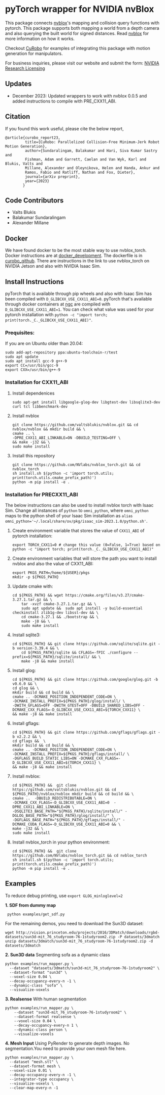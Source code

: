 <!--
Copyright (c) 2023 NVIDIA CORPORATION & AFFILIATES. All rights reserved.

NVIDIA CORPORATION, its affiliates and licensors retain all intellectual
property and proprietary rights in and to this material, related
documentation and any modifications thereto. Any use, reproduction,
disclosure or distribution of this material and related documentation
without an express license agreement from NVIDIA CORPORATION or
its affiliates is strictly prohibited.
-->

# pyTorch wrapper for NVIDIA nvBlox

This package connects [nvblox](https://github.com/nvidia-isaac/nvblox)'s mapping and collision query functions with pytorch. This package 
supports both mapping a world from a depth camera and also querying the built world for 
signed distances. Read [nvblox](https://github.com/nvidia-isaac/nvblox) for more information on how 
it works.

Checkout [CuRobo](https://curobo.org) for examples of integrating this package with motion generation
for manipulators.

For business inquiries, please visit our website and submit the form: [NVIDIA Research Licensing](https://www.nvidia.com/en-us/research/inquiries/)

## Updates
 - December 2023: Updated wrappers to work with nvblox 0.0.5 and added instructions to compile with PRE_CXX11_ABI.

## Citation

If you found this work useful, please cite the below report,

```
@article{curobo_report23,
         title={CuRobo: Parallelized Collision-Free Minimum-Jerk Robot Motion Generation},
         author={Sundaralingam, Balakumar and Hari, Siva Kumar Sastry and 
         Fishman, Adam and Garrett, Caelan and Van Wyk, Karl and Blukis, Valts and 
         Millane, Alexander and Oleynikova, Helen and Handa, Ankur and 
         Ramos, Fabio and Ratliff, Nathan and Fox, Dieter},
         journal={arXiv preprint},
         year={2023}
        }
```


## Code Contributors

- Valts Blukis
- Balakumar Sundaralingam
- Alexander Millane

## Docker
We have found docker to be the most stable way to use nvblox_torch. Docker instructions are 
at [docker_development](https://curobo.org/source/getting_started/5_docker_development.html). The dockerfile is in [curobo_github](https://github.com/NVlabs/curobo/blob/main/docker/x86.dockerfile). 
There are instructions in the link to use nvblox_torch on NVIDIA Jetson and also with 
NVIDIA Isaac Sim.

## Install Instructions

pyTorch that is available through pip wheels and also with Isaac Sim has been compiled with `D_GLIBCXX_USE_CXX11_ABI=0`. 
pyTorch that's available through docker containers at [ngc](https://catalog.ngc.nvidia.com/orgs/nvidia/containers/pytorch) are compiled with `D_GLIBCXX_USE_CXX11_ABI=1`. You can check what value was used for your pytorch installation with 
`python -c "import torch; print(torch._C._GLIBCXX_USE_CXX11_ABI)"`. 

### Prequisites:

If you are on Ubuntu older than 20.04:

```
sudo add-apt-repository ppa:ubuntu-toolchain-r/test
sudo apt update
sudo apt install gcc-9 g++-9
export CC=/usr/bin/gcc-9
export CXX=/usr/bin/g++-9
```

### Installation for CXX11_ABI

1. Install dependenices

    ```
    sudo apt-get install libgoogle-glog-dev libgtest-dev libsqlite3-dev curl tcl libbenchmark-dev
    ```
2. Install nvblox

    ```
    git clone https://github.com/valtsblukis/nvblox.git && cd nvblox/nvblox && mkdir build && \
    cmake .. \
    -DPRE_CXX11_ABI_LINKABLE=ON -DBUILD_TESTING=OFF \
    && make -j32 && \
    sudo make install
    ```

3. Install this repository

    ```
    git clone https://github.com/NVlabs/nvblox_torch.git && cd nvblox_torch
    sh install.sh $(python -c 'import torch.utils; print(torch.utils.cmake_prefix_path)')
    python -m pip install -e .
    ```

### Installation for PRECXX11_ABI

The below instructions can also be used to install nvblox torch with Isaac Sim. Change all instances of `python` to `omni_python`, 
where `omni_python` maps to the python shell of your Isaac Sim installation as `alias omni_python='~/.local/share/ov/pkg/isaac_sim-2023.1.0/python.sh'`.


1. Create environment variable that stores the value of `CXX11_ABI` of pytorch installation:

    ```
    export TORCH_CXX11=0 # change this value (0=False, 1=True) based on python -c "import torch; print(torch._C._GLIBCXX_USE_CXX11_ABI)"
    ```

2. Create environment variables that will store the path you want to install nvblox and 
also the value of CXX11_ABI:

    ```
    export PKGS_PATH=/home/${USER}/pkgs
    mkdir -p ${PKGS_PATH}
    ```


3. Update cmake with:
    ```
    cd ${PKGS_PATH} && wget https://cmake.org/files/v3.27/cmake-3.27.1.tar.gz && \
        tar -xvzf cmake-3.27.1.tar.gz && \
        sudo apt update &&  sudo apt install -y build-essential checkinstall zlib1g-dev libssl-dev && \
        cd cmake-3.27.1 && ./bootstrap && \
        make -j8 && \
        sudo make install
    ``` 

4. Install sqlite3:

    ```
    cd ${PKGS_PATH} && git clone https://github.com/sqlite/sqlite.git -b version-3.39.4 && \
        cd ${PKGS_PATH}/sqlite && CFLAGS=-fPIC ./configure --prefix=${PKGS_PATH}/sqlite/install/ && \
        make -j8 && make install
    ```

5. Install glog:
    ```
    cd ${PKGS_PATH} && git clone https://github.com/google/glog.git -b v0.6.0 && \
    cd glog && \
    mkdir build && cd build && \
    cmake .. -DCMAKE_POSITION_INDEPENDENT_CODE=ON \
    -DCMAKE_INSTALL_PREFIX=${PKGS_PATH}/glog/install/ \
    -DWITH_GFLAGS=OFF -DWITH_GTEST=OFF -DBUILD_SHARED_LIBS=OFF -DCMAKE_CXX_FLAGS=-D_GLIBCXX_USE_CXX11_ABI=${TORCH_CXX11} \
    && make -j8 && make install
    ```

6. Install gflags:
    ```
    cd ${PKGS_PATH} && git clone https://github.com/gflags/gflags.git -b v2.2.2 && \
    cd gflags &&  \
    mkdir build && cd build && \
    cmake .. -DCMAKE_POSITION_INDEPENDENT_CODE=ON \
    -DCMAKE_INSTALL_PREFIX=${PKGS_PATH}/gflags/install/ \
    -DGFLAGS_BUILD_STATIC_LIBS=ON -DCMAKE_CXX_FLAGS=-D_GLIBCXX_USE_CXX11_ABI=${TORCH_CXX11} \
    && make -j8 && make install
    ```

7. Install nvblox:

    ```
    cd ${PKGS_PATH} &&  git clone https://github.com/valtsblukis/nvblox.git && cd ${PKGS_PATH}/nvblox/nvblox mkdir build && cd build && \
    cmake ..  -DBUILD_REDISTRIBUTABLE=ON \
    -DCMAKE_CXX_FLAGS=-D_GLIBCXX_USE_CXX11_ABI=0  -DPRE_CXX11_ABI_LINKABLE=ON \
    -DSQLITE3_BASE_PATH="${PKGS_PATH}/sqlite/install/" -DGLOG_BASE_PATH="${PKGS_PATH}/glog/install/" \
    -DGFLAGS_BASE_PATH="${PKGS_PATH}/gflags/install/" -DCMAKE_CUDA_FLAGS=-D_GLIBCXX_USE_CXX11_ABI=0 && \
    make -j32 && \
    sudo make install
    ```


8. Install nvblox_torch in your python environment:

    ```
    cd ${PKGS_PATH} &&  git clone https://github.com/NVlabs/nvblox_torch.git && cd nvblox_torch
    sh install.sh $(python -c 'import torch.utils; print(torch.utils.cmake_prefix_path)')
    python -m pip install -e .
    ```


## Examples
To reduce debug printing, use `export GLOG_minloglevel=2`

**1. SDF from dummy map**

``` python examples/get_sdf.py```


For the remaining demos, you need to download the Sun3D dataset:

```
wget http://vision.princeton.edu/projects/2016/3DMatch/downloads/rgbd-datasets/sun3d-mit_76_studyroom-76-1studyroom2.zip -P datasets/3dmatch
unzip datasets/3dmatch/sun3d-mit_76_studyroom-76-1studyroom2.zip -d datasets/3dmatch
```


**2. Sun3D data**
Segmenting sofa as a dynamic class

```
python examples/run_mapper.py \
  --dataset "datasets/3dmatch/sun3d-mit_76_studyroom-76-1studyroom2" \
  --dataset-format "sun3d" \
  --voxel-size 0.04 \
  --decay-occupancy-every-n -1 \
  --dynamic-class "sofa" \
  --visualize-voxels
```


**3. Realsense**
With human segmentation

```
python examples/run_mapper.py \
    --dataset "sun3d-mit_76_studyroom-76-1studyroom2" \
    --dataset-format realsense \
    --voxel-size 0.04 \
    --decay-occupancy-every-n 1 \
    --dynamic-class person \
    --visualize-voxels
```

**4. Mesh Input**
Using PyRender to generate depth images. No segmentation.You need to provide your own mesh file here.

```
python examples/run_mapper.py \
  --dataset "mesh.stl" \
  --dataset-format mesh \
  --voxel-size 0.01 \
  --decay-occupancy-every-n -1 \
  --integrator-type occupancy \
  --visualize-voxels \
  --clear-map-every-n -1
```

